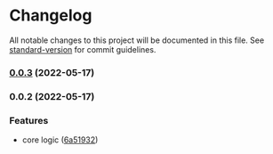 # Changelog

All notable changes to this project will be documented in this file. See [standard-version](https://github.com/conventional-changelog/standard-version) for commit guidelines.

### [0.0.3](https://github.com/duiyuan/dioxide-provider/compare/v0.0.2...v0.0.3) (2022-05-17)

### 0.0.2 (2022-05-17)


### Features

* core logic ([6a51932](https://github.com/duiyuan/dioxide-provider/commit/6a5193265e39119801e6dedb495ed697c167faca))

